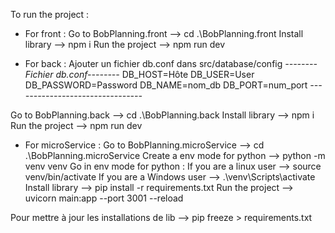 To run the project : 

 - For front : 
 Go to BobPlanning.front --> cd .\BobPlanning.front
 Install library --> npm i
 Run the project --> npm run dev 

 - For back : 
 Ajouter un fichier db.conf dans src/database/config
 *--------Fichier db.conf--------*
    DB_HOST=Hôte
    DB_USER=User
    DB_PASSWORD=Password
    DB_NAME=nom_db
    DB_PORT=num_port
*--------------------------------*

 Go to BobPlanning.back --> cd .\BobPlanning.back
 Install library --> npm i
 Run the project --> npm run dev

 - For microService : 
 Go to BobPlanning.microService --> cd .\BobPlanning.microService
 Create a env mode for python --> python -m venv venv
 Go in env mode for python : 
   If you are a linux user --> source venv/bin/activate 
   If you are a Windows user --> .\venv\Scripts\activate
 Install library --> pip install -r requirements.txt
 Run the project --> uvicorn main:app --port 3001 --reload

 Pour mettre à jour les installations de lib --> pip freeze > requirements.txt